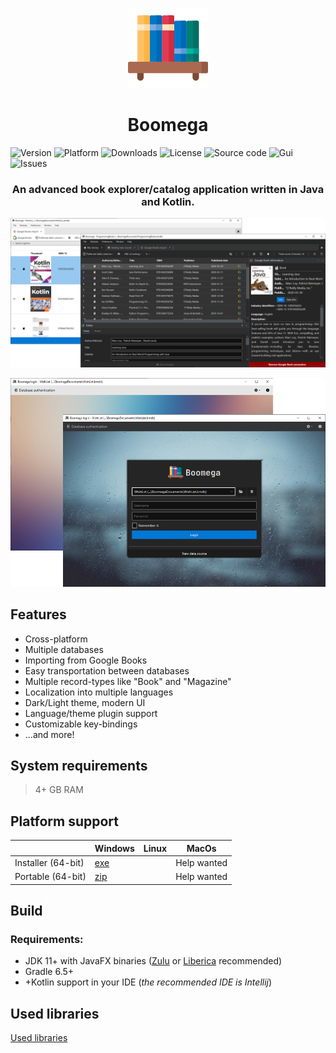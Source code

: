 <p align="center">
  <img src="readme/logo.png" alt="Boomega icon">
  <br/>
  <h1 align="center">Boomega</h1>
</p>

![Version](https://img.shields.io/github/v/release/DansoftOwner/Boomega)
![Platform](https://img.shields.io/badge/platform-windows%20%7C%20macos%20%7C%20linux-lightgrey)
![Downloads](https://img.shields.io/github/downloads/DansoftOwner/Boomega/total)
![License](https://img.shields.io/github/license/DansoftOwner/Boomega)
![Source code](https://img.shields.io/badge/source%20code-java%20%7C%20kotlin-orange)
![Gui](https://img.shields.io/badge/gui-javafx-blue)
![Issues](https://img.shields.io/github/issues/DansoftOwner/Boomega)

<h3 align="center">An advanced book explorer/catalog application written in Java and Kotlin.</h3>

![Demo](readme/main-activity-preview.png)

![Login Demo](readme/login-activity-preview.png) 

## Features
* Cross-platform
* Multiple databases
* Importing from Google Books
* Easy transportation between databases
* Multiple record-types like "Book" and "Magazine"
* Localization into multiple languages
* Dark/Light theme, modern UI
* Language/theme plugin support 
* Customizable key-bindings
* ...and more!


## System requirements
> 4+ GB RAM

## Platform support
|                    | Windows                                                  | Linux | MacOs |
| ---                |   ---                                                    | ---   | ---   |
| Installer (64-bit) |  [exe](https://github.com/Dansoftowner/Boomega/releases) |       | Help wanted
| Portable (64-bit)  |  [zip](https://github.com/Dansoftowner/Boomega/releases) |       | Help wanted 


## Build

### Requirements:
* JDK 11+ with JavaFX binaries ([Zulu](https://www.azul.com/downloads/zulu-community/?package=jdk-fx) or [Liberica](https://bell-sw.com/pages/libericajdk/) recommended)
* Gradle 6.5+
* +Kotlin support in your IDE (*the recommended IDE is Intellij*)

## Used libraries
[Used libraries](USED_LIBRARIES.md)